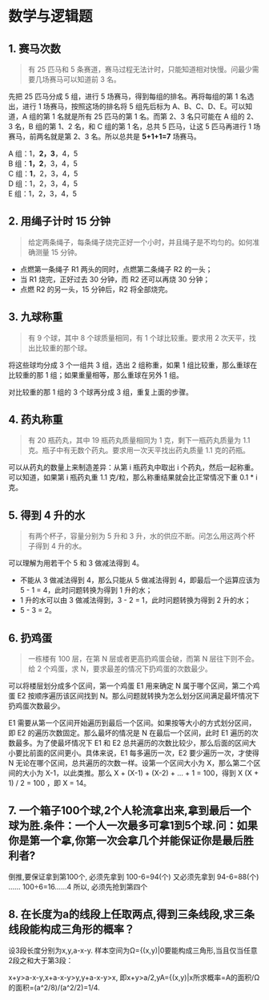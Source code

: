 # 数学与逻辑题

## 1. 赛马次数 <a id="section1"></a>

> 有 25 匹马和 5 条赛道，赛马过程无法计时，只能知道相对快慢。问最少需要几场赛马可以知道前 3 名。

先把 25 匹马分成 5 组，进行 5 场赛马，得到每组的排名。再将每组的第 1 名选出，进行 1 场赛马，按照这场的排名将 5 组先后标为 A、B、C、D、E。可以知道，A 组的第 1 名就是所有 25 匹马的第 1 名。而第 2、3 名只可能在 A 组的 2、3 名，B 组的第 1、2 名，和 C 组的第 1 名，总共 5 匹马，让这 5 匹马再进行 1 场赛马，前两名就是第 2、3 名。所以总共是 **5+1+1=7** 场赛马。

A 组：1，**2，3**，4，5   
B 组：**1，2**，3，4，5   
C 组：**1**，2，3，4，5   
D 组：1，2，3，4，5   
E 组：1，2，3，4，5

## 2. 用绳子计时 15 分钟 <a id="section215"></a>

> 给定两条绳子，每条绳子烧完正好一个小时，并且绳子是不均匀的。如何准确测量 15 分钟。

* 点燃第一条绳子 R1 两头的同时，点燃第二条绳子 R2 的一头；
* 当 R1 烧完，正好过去 30 分钟，而 R2 还可以再烧 30 分钟；
* 点燃 R2 的另一头，15 分钟后，R2 将全部烧完。

## 3. 九球称重 <a id="section3"></a>

> 有 9 个球，其中 8 个球质量相同，有 1 个球比较重。要求用 2 次天平，找出比较重的那个球。

将这些球均分成 3 个一组共 3 组，选出 2 组称重，如果 1 组比较重，那么重球在比较重的那 1 组；如果重量相等，那么重球在另外 1 组。

对比较重的那 1 组的 3 个球再分成 3 组，重复上面的步骤。

## 4. 药丸称重 <a id="section4"></a>

> 有 20 瓶药丸，其中 19 瓶药丸质量相同为 1 克，剩下一瓶药丸质量为 1.1 克。瓶子中有无数个药丸。要求用一次天平找出药丸质量 1.1 克的药瓶。

可以从药丸的数量上来制造差异：从第 i 瓶药丸中取出 i 个药丸，然后一起称重。可以知道，如果第 i 瓶药丸重 1.1 克/粒，那么称重结果就会比正常情况下重 0.1 \* i 克。

## 5. 得到 4 升的水 <a id="section54"></a>

> 有两个杯子，容量分别为 5 升和 3 升，水的供应不断。问怎么用这两个杯子得到 4 升的水。

可以理解为用若干个 5 和 3 做减法得到 4。

* 不能从 3 做减法得到 4，那么只能从 5 做减法得到 4，即最后一个运算应该为 5 - 1 = 4，此时问题转换为得到 1 升的水；
* 1 升的水可以由 3 做减法得到，3 - 2 = 1，此时问题转换为得到 2 升的水；
* 5 - 3 = 2。

## 6. 扔鸡蛋 <a id="section6"></a>

> 一栋楼有 100 层，在第 N 层或者更高扔鸡蛋会破，而第 N 层往下则不会。给 2 个鸡蛋，求 N，要求最差的情况下扔鸡蛋的次数最少。

可以将楼层划分成多个区间，第一个鸡蛋 E1 用来确定 N 属于哪个区间，第二个鸡蛋 E2 按顺序遍历该区间找到 N。那么问题就转换为怎么划分区间满足最坏情况下扔鸡蛋次数最少。

E1 需要从第一个区间开始遍历到最后一个区间。如果按等大小的方式划分区间，即 E2 的遍历次数固定。那么最坏的情况是 N 在最后一个区间，此时 E1 遍历的次数最多。为了使最坏情况下 E1 和 E2 总共遍历的次数比较少，那么后面的区间大小要比前面的区间更小。具体来说，E1 每多遍历一次，E2 要少遍历一次，才使得 N 无论在哪个区间，总共遍历的次数一样。设第一个区间大小为 X，那么第二个区间的大小为 X-1，以此类推。那么 X + \(X-1\) + \(X-2\) + … + 1 = 100，得到 X \(X + 1\) / 2 = 100 ，即 X = 14。



## 7. 一个箱子100个球,2个人轮流拿出来,拿到最后一个球为胜.条件：一个人一次最多可拿1到5个球.问：如果你是第一个拿,你第一次会拿几个并能保证你是最后胜利者?

倒推,要保证拿到第100个, 必须先拿到 100-6=94\(个\) 又必须先拿到 94-6=88\(个\) …… 100÷6=16……4 所以, 必须先抢到第四个

## 8. 在长度为a的线段上任取两点,得到三条线段,求三条线段能构成三角形的概率？

设3段长度分别为x,y,a-x-y. 样本空间为Ω={\(x,y\)\|0要能构成三角形,当且仅当任意2段之和大于第3段：

 x+y&gt;a-x-y,x+a-x-y&gt;y,y+a-x-y&gt;x, 即x+y&gt;a/2,yA={\(x,y\)\|x所求概率=A的面积/Ω的面积=\(a^2/8\)/\(a^2/2\)=1/4.

